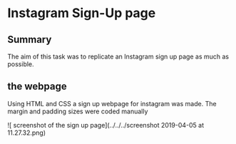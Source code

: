 # Instagram Sign-Up page

## Summary

The aim of this task was to replicate an Instagram sign up page as much as possible.

## the webpage

Using HTML and CSS a sign up webpage for instagram was made. The margin and padding sizes were coded manually

![ screenshot of the sign up page](../../../screenshot 2019-04-05 at 11.27.32.png)
